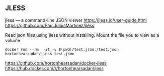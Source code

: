## JLESS

jless — a command-line JSON viewer
https://jless.io/user-guide.html
https://github.com/PaulJuliusMartinez/jless

Read json files using jless without installing. Mount the file you to view as a volume

```commandline
docker run --rm  -it -v $(pwd)/test.json:/test.json hortonhearsadan/jless test.json
```

https://github.com/hortonhearsadan/docker-jless
https://hub.docker.com/r/hortonhearsadan/jless